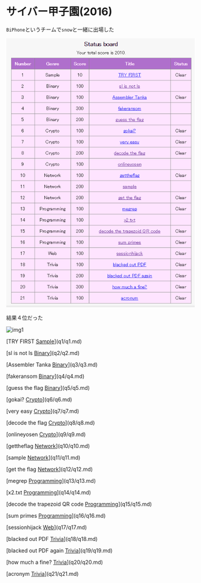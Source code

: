 # サイバー甲子園(2016)

`BiPhone`というチームで`snow`と一緒に出場した

![img](img.png)

結果４位だった

![img1](img1.jpg)

[TRY FIRST [Sample](10pt)](q1/q1.md)

[sl is not ls [Binary](100pt)](q2/q2.md)

[Assembler Tanka [Binary](100pt)](q3/q3.md)

[fakeransom [Binary](300pt)](q4/q4.md)

[guess the flag [Binary](200pt)](q5/q5.md)

[gokai? [Crypto](100pt)](q6/q6.md)

[very easy [Crypto](100pt)](q7/q7.md)

[decode the flag [Crypto](200pt)](q8/q8.md)

[onlineyosen [Crypto](100pt)](q9/q9.md)

[gettheflag [Network](100pt)](q10/q10.md)

[sample [Network](200pt)](q11/q11.md)

[get the flag [Network](200pt)](q12/q12.md)

[megrep [Programming](100pt)](q13/q13.md)

[x2.txt [Programming](100pt)](q14/q14.md)

[decode the trapezoid QR code [Programming](200pt)](q15/q15.md)

[sum primes [Programming](100pt)](q16/q16.md)

[sessionhijack [Web](100pt)](q17/q17.md)

[blacked out PDF [Trivia](100pt)](q18/q18.md)

[blacked out PDF again [Trivia](200pt)](q19/q19.md)

[how much a fine? [Trivia](300pt)](q20/q20.md)

[acronym [Trivia](100pt)](q21/q21.md)
